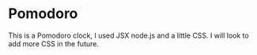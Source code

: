 # Pomodoro
This is a Pomodoro clock, I used JSX node.js and a little CSS. I will look to add more CSS in the future.

